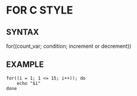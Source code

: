 # FOR C STYLE

## SYNTAX

for((count_var; condition; increment or decrement))

## EXAMPLE

```
for((i = 1; 1 <= 15; i++)); do
    echo "$i"
done
```